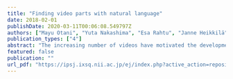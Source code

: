 ```yaml
---
title: "Finding video parts with natural language"
date: 2018-02-01
publishDate: 2020-03-11T00:06:08.549797Z
authors: ["Mayu Otani", "Yuta Nakashima", "Esa Rahtu", "Janne Heikkilä"]
publication_types: ["4"]
abstract: "The increasing number of videos have motivated the development of content-based video retrieval (CBVR) methods, which search for videos whose content is relevant to a query. Since most existing datasets for this task provide short video clips capturing a single activity, previous methods have focused on short video clips. However, the majority of real-world videos are more lengthy and edited. Such videos may consist of multiple video clips and may include various content within a video, thus previous methods may fail with real-world videos. In this paper, we propose a new video retrieval task which aims to handle such multi-clip videos. The task is to find query-relevant parts from a video consisting of multiple clips, which we call fine-grained video retrieval (FGVR). For this new task, we build datasets from existing video-description datasets. We synthesize multi-clip video and query pairs by augmenting video-description datasets, which results in large-scale training and evaluation data. We introduce several deep neural network-based approaches as baselines and a training scheme using the synthesized video and query pairs. We investigate the baselines on two datasets built from YouTube and movie datasets, respectively, and present preliminary results."
featured: false
publication: ""
url_pdf: "https://ipsj.ixsq.nii.ac.jp/ej/index.php?active_action=repository_view_main_item_detail&page_id=13&block_id=8&item_id=186089&item_no=1"
---
```



